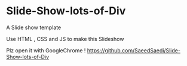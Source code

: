 Slide-Show-lots-of-Div
======================

A Slide show template 

Use HTML , CSS and JS to make this Slideshow 

Plz open it with GoogleChrome !
https://github.com/SaeedSaedi/Slide-Show-lots-of-Div
